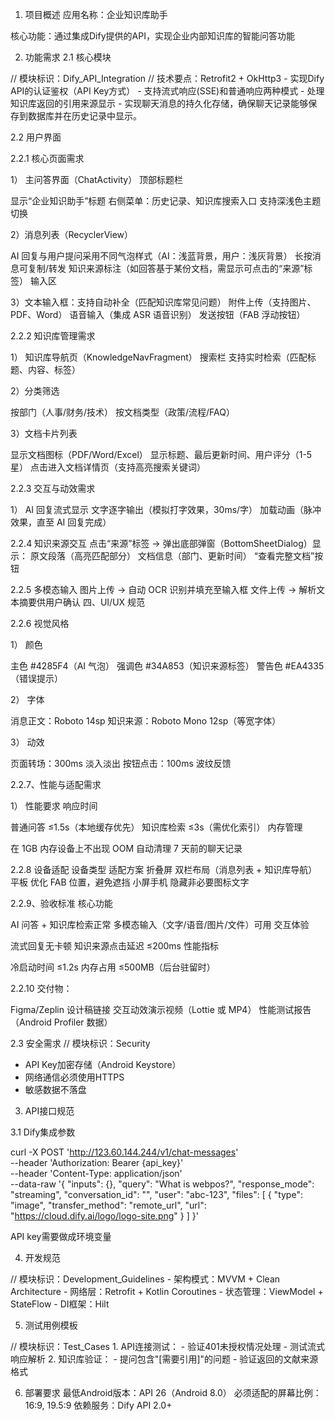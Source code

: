 1. 项目概述
应用名称：企业知识库助手

核心功能：通过集成Dify提供的API，实现企业内部知识库的智能问答功能

2. 功能需求
2.1 核心模块
<CLAUDE-CODE>
// 模块标识：Dify_API_Integration
// 技术要点：Retrofit2 + OkHttp3
- 实现Dify API的认证鉴权（API Key方式）
- 支持流式响应(SSE)和普通响应两种模式
- 处理知识库返回的引用来源显示
- 实现聊天消息的持久化存储，确保聊天记录能够保存到数据库并在历史记录中显示。

2.2 用户界面

2.2.1 核心页面需求

1） 主问答界面（ChatActivity）
顶部标题栏

显示“企业知识助手”标题
右侧菜单：历史记录、知识库搜索入口
支持深浅色主题切换

2）消息列表（RecyclerView）

AI 回复与用户提问采用不同气泡样式（AI：浅蓝背景，用户：浅灰背景）
长按消息可复制/转发
知识来源标注（如回答基于某份文档，需显示可点击的“来源”标签）
输入区


3）文本输入框：支持自动补全（匹配知识库常见问题）
附件上传（支持图片、PDF、Word）
语音输入（集成 ASR 语音识别）
发送按钮（FAB 浮动按钮）

2.2.2 知识库管理需求

1） 知识库导航页（KnowledgeNavFragment）
搜索栏
支持实时检索（匹配标题、内容、标签）

2）分类筛选

按部门（人事/财务/技术）
按文档类型（政策/流程/FAQ）

3）文档卡片列表

显示文档图标（PDF/Word/Excel）
显示标题、最后更新时间、用户评分（1-5星）
点击进入文档详情页（支持高亮搜索关键词）

2.2.3 交互与动效需求

1） AI 回复流式显示
文字逐字输出（模拟打字效果，30ms/字）
加载动画（脉冲效果，直至 AI 回复完成）

2.2.4 知识来源交互
点击“来源”标签 → 弹出底部弹窗（BottomSheetDialog）显示：
原文段落（高亮匹配部分）
文档信息（部门、更新时间）
“查看完整文档”按钮

2.2.5 多模态输入
图片上传 → 自动 OCR 识别并填充至输入框
文件上传 → 解析文本摘要供用户确认
四、UI/UX 规范

2.2.6 视觉风格

1） 颜色

主色 #4285F4（AI 气泡）
强调色 #34A853（知识来源标签）
警告色 #EA4335（错误提示）

2） 字体

消息正文：Roboto 14sp
知识来源：Roboto Mono 12sp（等宽字体）

3） 动效

页面转场：300ms 淡入淡出
按钮点击：100ms 波纹反馈

2.2.7、性能与适配需求

1） 性能要求
响应时间

普通问答 ≤1.5s（本地缓存优先）
知识库检索 ≤3s（需优化索引）
内存管理

在 1GB 内存设备上不出现 OOM
自动清理 7 天前的聊天记录

2.2.8 设备适配
设备类型	适配方案
折叠屏	双栏布局（消息列表 + 知识库导航）
平板	优化 FAB 位置，避免遮挡
小屏手机	隐藏非必要图标文字

2.2.9、验收标准
核心功能

AI 问答 + 知识库检索正常
多模态输入（文字/语音/图片/文件）可用
交互体验

流式回复无卡顿
知识来源点击延迟 ≤200ms
性能指标

冷启动时间 ≤1.2s
内存占用 ≤500MB（后台驻留时）

2.2.10 交付物：

Figma/Zeplin 设计稿链接
交互动效演示视频（Lottie 或 MP4）
性能测试报告（Android Profiler 数据）


2.3 安全需求
<CLAUDE-CODE>
// 模块标识：Security
- API Key加密存储（Android Keystore）
- 网络通信必须使用HTTPS
- 敏感数据不落盘

3. API接口规范

3.1 Dify集成参数

curl -X POST 'http://123.60.144.244/v1/chat-messages' \
--header 'Authorization: Bearer {api_key}' \
--header 'Content-Type: application/json' \
--data-raw '{
    "inputs": {},
    "query": "What is webpos?",
    "response_mode": "streaming",
    "conversation_id": "",
    "user": "abc-123",
    "files": [
      {
        "type": "image",
        "transfer_method": "remote_url",
        "url": "https://cloud.dify.ai/logo/logo-site.png"
      }
    ]
}'

API key需要做成环境变量

4. 开发规范
<CLAUDE-CODE>
// 模块标识：Development_Guidelines
- 架构模式：MVVM + Clean Architecture
- 网络层：Retrofit + Kotlin Coroutines
- 状态管理：ViewModel + StateFlow
- DI框架：Hilt

5. 测试用例模板
<CLAUDE-CODE>
// 模块标识：Test_Cases
1. API连接测试：
   - 验证401未授权情况处理
   - 测试流式响应解析
2. 知识库验证：
   - 提问包含"[需要引用]"的问题
   - 验证返回的文献来源格式

6. 部署要求
最低Android版本：API 26（Android 8.0）
必须适配的屏幕比例：16:9, 19.5:9
依赖服务：Dify API 2.0+